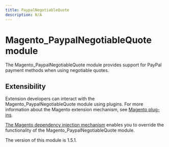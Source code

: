 ```yaml
---
title: PaypalNegotiableQuote
description: N/A
---
```


# Magento_PaypalNegotiableQuote module

The Magento_PaypalNegotiableQuote module provides support for PayPal payment methods when using negotiable quotes.

## Extensibility

Extension developers can interact with the Magento_PaypalNegotiableQuote module using plugins. For more information about the Magento extension mechanism, see [Magento plug-ins](https://developer.adobe.com/commerce/php/development/components/plugins/).

[The Magento dependency injection mechanism](https://developer.adobe.com/commerce/php/development/components/dependency-injection/) enables you to override the functionality of the Magento_PaypalNegotiableQuote module.

<InlineAlert slots="text" />
The version of this module is 1.5.1.
